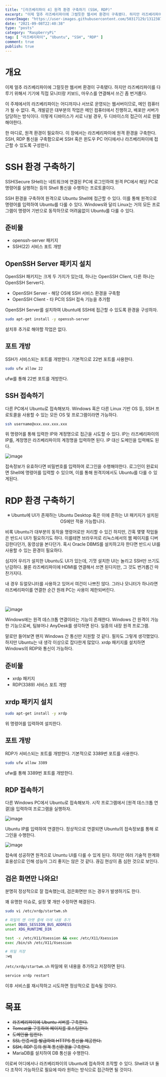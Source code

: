 ```yaml
---
title: "[라즈베리파이 4] 원격 환경 구축하기 (SSH, RDP)"
excerpt: "이제 얼추 라즈베리파이에 그럴듯한 웹서버 환경이 구축됐다. 하지만 라즈베리파이를 다루기 위해서 기기에 직접 모니터랑 키보드, 마우스를 연결해서 쓰긴 좀 번거롭다. 이 주제에서의 라즈베리파이는 어디까지나 서브로 운영되는 웹서버이므로, 메인 컴퓨터가 될 수 없다. 즉, 개발같은 대부분의 작업은 메인 컴퓨터에서 진행하고, 배포만 서버가 담당하는 방식이다. 이렇게 디바이스가 서로 나뉠 경우, 두 디바이스의 접근이 서로 원활해야한다. 한 마디로, 원격 환경이 필요하다. 이 장에서는 라즈베리파이에 원격 환경을 구축한다. SSH, RDP 통신을 구축함으로써 SSH 혹은 윈도우 PC 어디에서나 라즈베리파이에 접근할 수 있도록 구성한다."
coverImage: "https://user-images.githubusercontent.com/50317129/131238727-666f2aaa-d759-4f62-af73-3856086da73d.png"
date: "2021-09-08T22:40:38"
type: "posts"
category: "RaspberryPi"
tag: [ "라즈베리파이", "Ubuntu", "SSH", "RDP" ]
comment: true
publish: true
---
```


# 개요

이제 얼추 라즈베리파이에 그럴듯한 웹서버 환경이 구축됐다. 하지만 라즈베리파이를 다루기 위해서 기기에 직접 모니터랑 키보드, 마우스를 연결해서 쓰긴 좀 번거롭다.

이 주제에서의 라즈베리파이는 어디까지나 서브로 운영되는 웹서버이므로, 메인 컴퓨터가 될 수 없다. 즉, 개발같은 대부분의 작업은 메인 컴퓨터에서 진행하고, 배포만 서버가 담당하는 방식이다. 이렇게 디바이스가 서로 나뉠 경우, 두 디바이스의 접근이 서로 원활해야한다.

한 마디로, 원격 환경이 필요하다. 이 장에서는 <span class="amber-600">라즈베리파이에 원격 환경을 구축</span>한다. <span class="primary">SSH</span>, <span class="primary">RDP</span> 통신을 구축함으로써 SSH 혹은 윈도우 PC 어디에서나 라즈베리파이에 접근할 수 있도록 구성한다.

# SSH 환경 구축하기

<span class="primary">SSH(Secure SHell)</span>는 네트워크에 연결된 PC에 로그인하여 원격 PC에서 해당 PC로 명령어를 실행하는 등의 Shell 통신을 수행하는 프로토콜이다.

SSH 환경을 구축하여 원격으로 Ubuntu Shell에 접근할 수 있다. 이를 통해 원격으로 명령어를 입력하여 Ubuntu를 다룰 수 있다. Windows와 달리 Linux는 거의 모든 프로그램이 명령어 기반으로 동작하므로 어려움없이 Ubuntu를 다룰 수 있다.

## 준비물

* openssh-server 패키지
* SSH(22) 서비스 포트 개방

## OpenSSH Server 패키지 설치

OpenSSH 패키지는 크게 두 가지가 있는데, 하나는 OpenSSH Client, 다른 하나는 OpenSSH Server다.

* <span class="teal-500">OpenSSH Server</span> - 해당 OS에 SSH 서비스 환경을 구축함
* <span class="teal-500">OpenSSH Client</span> - 타 PC의 SSH 접속 기능을 추가함

OpenSSH Server를 설치하여 Ubuntu에 SSH에 접근할 수 있도록 환경을 구성하자.

``` bash
sudo apt-get install -y openssh-server
```

설치후 추가로 해야할 작업은 없다.

## 포트 개방

SSH가 서비스되는 포트를 개방한다. 기본적으로 22번 포트를 사용한다.

``` bash
sudo ufw allow 22
```

ufw를 통해 22번 포트를 개방한다.

## SSH 접속하기

다른 PC에서 Ubuntu로 접속해보자. Windows 혹은 다른 Linux 기반 OS 등, SSH 프로토콜을 사용할 수 있는 모든 OS 및 프로그램이라면 가능하다.

``` bash
ssh username@xxx.xxx.xxx.xxx
```

위 명령어를 통해 입력한 IP와 계정명으로 접근을 시도할 수 있다. IP는 라즈베리파이의 IP를, 계정명은 라즈베리파이의 계정명을 입력하면 된다. IP 대신 도메인을 입력해도 된다.

![image](https://user-images.githubusercontent.com/50317129/132518427-796d71c2-7331-4a99-8d7f-65eef29344bb.png)

접속정보가 유효하다면 비밀번호를 입력하여 로그인을 수행해야한다. 로그인이 완료되면 Shell에 명령어를 입력할 수 있으며, 이를 통해 원격지에서도 Ubuntu를 다룰 수 있게된다.

# RDP 환경 구축하기

<p class="red-500" align="center">※ Ubuntu에 UI가 존재하는 Ubuntu Desktop 혹은 이에 준하는 UI 패키지가 설치된 OS에만 적용 가능합니다.</p>

비록 Ubuntu가 대부분의 동작을 명령어로만 처리할 수 있긴 하지만, 간혹 몇몇 작업들은 반드시 UI가 필요하기도 하다. 이를테면 브라우저로 리눅스에서의 웹 페이지를 디버깅한다던가, 동영상을 본다던가. 혹시 Oracle DBMS를 설치하고자 한다면 반드시 UI를 사용할 수 있는 환경이 필요하다.

심지어 우리가 설치한 Ubuntu도 UI가 있는데, 기껏 설치한 UI는 놀리고 SSH만 쓰기도 난감하다. 물론 라즈베리파이에 HDMI를 연결해서 쓰면 된다지만, 그 것도 번거롭긴 마찬가지다.

내 경우 듀얼모니터를 사용하고 있어서 여건이 나쁘진 않다. 그러나 모니터가 하나라면 라즈베리파이를 연결한 순간 원래 PC는 사용이 제한되버린다.

<br />

![image](https://user-images.githubusercontent.com/50317129/132518566-fb8858ce-0b0c-4483-9a84-c3dc718f3e5f.png)

Windows에는 <span class="primary">원격 데스크톱 연결</span>이라는 기능이 존재한다. Windows 간 원격이 가능한 기능으로써, 팀뷰어나 AnyDesk를 생각하면 된다. 일종의 내장 원격 프로그램.

말로만 들어보면 왠지 Windows 간 통신만 지원할 것 같다. 필자도 그렇게 생각했었다. 하지만 Ubuntu는 내 생각 이상으로 잡다한게 많았다. xrdp 패키지를 설치하면 Windows의 RDP와 통신이 가능하다.

## 준비물

* xrdp 패키지
* RDP(3389) 서비스 포트 개방

## xrdp 패키지 설치

``` bash
sudo apt-get install -y xrdp
```

위 명령어를 입력하여 설치한다.

## 포트 개방

RDP가 서비스되는 포트를 개방한다. 기본적으로 3389번 포트를 사용한다.

``` bash
sudo ufw allow 3389
```

ufw를 통해 3389번 포트를 개방한다.

## RDP 접속하기

다른 Windows PC에서 Ubuntu로 접속해보자. 시작 프로그램에서 <span class="blue-400">[원격 데스크톱 연결]</span>을 입력하여 프로그램을 실행하자.

![image](https://user-images.githubusercontent.com/50317129/132518999-0293653c-ccef-4181-a084-71022f83fc47.png)

Ubuntu IP를 입력하여 연결한다. 정상적으로 연결되면 Ubuntu의 접속정보를 통해 로그인을 수행한다.

![image](https://user-images.githubusercontent.com/50317129/132519253-e4ec536d-d6a4-4fea-8905-50451a892a5b.png)

접속에 성공하면 원격으로 Ununtu UI를 다룰 수 있게 된다. 하지만 여러 기술적 한계와 효용성으로 인해 성능이 그리 좋지는 않은 것 같다. 끊김 현상이 좀 심한 것으로 보인다.

## 검은 화면만 나와요!

분명히 정상적으로 잘 접속했는데, <span class="red-500">검은화면만 뜨는 경우가 발생</span>하기도 한다.

꽤 유명한 이슈로, 설정 몇 개만 수정하면 해결된다.

``` bash
sudo vi /etc/xrdp/startwm.sh

# 파일의 맨 아랫 줄에 아래 내용 추가
unset DBUS_SESSION_BUS_ADDRESS
unset XDG_RUNTIME_DIR

test -x /etc/X11/Xsession && exec /etc/X11/Xsession
exec /bin/sh /etc/X11/Xsession

# 파일 저장
:wq
```

`/etc/xrdp/startwm.sh` 파일에 위 내용을 추가하고 저장하면 된다.

``` bash
service xrdp restart
```

이후 서비스를 재시작하고 시도하면 정상적으로 접속될 것이다.

# 목표

* <del class="grey-400">라즈베리파이에 Ubuntu 서버를 구축한다.</del>
* <del class="grey-400">Tomcat을 구동하여 페이지를 호스팅한다.</del>
* <del class="grey-400">도메인을 입힌다.</del>
* <del class="grey-400">SSL 인증서를 발급하여 HTTPS 통신을 제공한다.</del>
* <del class="grey-400">SSH, RDP 등의 원격 통신환경을 구축한다.</del>
* MariaDB를 설치하여 DB 통신을 수행한다.

이로써 어디에서나 라즈베리파이의 Ubuntu에 접속하여 조작할 수 있다. Shell과 UI 둘 다 조작이 가능하므로 필요에 따라 원하는 방식으로 접근하면 될 것이다.